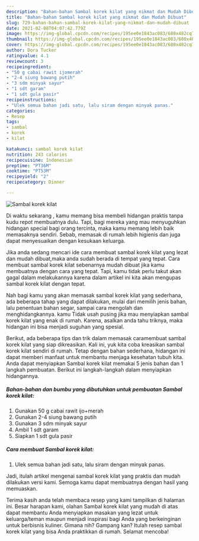 ```yaml
---
description: "Bahan-bahan Sambal korek kilat yang nikmat dan Mudah Dibuat"
title: "Bahan-bahan Sambal korek kilat yang nikmat dan Mudah Dibuat"
slug: 729-bahan-bahan-sambal-korek-kilat-yang-nikmat-dan-mudah-dibuat
date: 2021-02-08T04:07:42.779Z
image: https://img-global.cpcdn.com/recipes/195ee0e1843ac083/680x482cq70/sambal-korek-kilat-foto-resep-utama.jpg
thumbnail: https://img-global.cpcdn.com/recipes/195ee0e1843ac083/680x482cq70/sambal-korek-kilat-foto-resep-utama.jpg
cover: https://img-global.cpcdn.com/recipes/195ee0e1843ac083/680x482cq70/sambal-korek-kilat-foto-resep-utama.jpg
author: Dora Tucker
ratingvalue: 4.1
reviewcount: 3
recipeingredient:
- "50 g cabai rawit ijomerah"
- "2-4 siung bawang putih"
- "3 sdm minyak sayur"
- "1 sdt garam"
- "1 sdt gula pasir"
recipeinstructions:
- "Ulek semua bahan jadi satu, lalu siram dengan minyak panas."
categories:
- Resep
tags:
- sambal
- korek
- kilat

katakunci: sambal korek kilat 
nutrition: 243 calories
recipecuisine: Indonesian
preptime: "PT36M"
cooktime: "PT53M"
recipeyield: "2"
recipecategory: Dinner

---
```



![Sambal korek kilat](https://img-global.cpcdn.com/recipes/195ee0e1843ac083/680x482cq70/sambal-korek-kilat-foto-resep-utama.jpg)

Di waktu  sekarang , kamu memang bisa membeli hidangan praktis tanpa kudu repot membuatnya dulu. Tapi, bagi mereka yang mau menyuguhkan hidangan special bagi orang tercinta, maka kamu memang lebih baik memasaknya sendiri. Sebab, memasak di rumah lebih higienis dan juga dapat menyesuaikan dengan kesukaan keluarga.

Jika anda sedang mencari ide cara membuat sambal korek kilat yang lezat dan mudah dibuat,maka anda sudah berada di tempat yang tepat. Cara membuat sambal korek kilat  sebenarnya mudah dibuat jika kamu membuatnya dengan cara yang tepat. Tapi, kamu tidak perlu takut akan gagal dalam melakukannya 
karena dalam artikel ini kita akan mengupas sambal korek kilat dengan tepat.  



Nah bagi kamu yang akan memasak sambal korek kilat yang sederhana, ada beberapa tahap yang dapat dilakukan, mulai dari memilih jenis bahan, lalu penentuan bahan segar, sampai cara mengolah dan menghidangkannya. kamu Tidak usah pusing jika mau menyiapkan sambal korek kilat yang enak di rumah. Karena, asalkan anda  tahu triknya, maka hidangan ini bisa menjadi suguhan yang spesial.

Berikut, ada beberapa tips dan trik dalam memasak caramembuat sambal korek kilat yang siap dikreasikan. Kali ini, yuk kita coba kreasikan sambal korek kilat sendiri di rumah. Tetap dengan bahan sederhana, hidangan ini dapat memberi manfaat untuk membantu menjaga kesehatan tubuh kita. Anda dapat menyiapkan Sambal korek kilat memakai 5 jenis bahan dan 1 langkah pembuatan. Berikut ini langkah-langkah dalam menyiapkan hidangannya.

<!--inarticleads1-->

##### Bahan-bahan dan bumbu yang dibutuhkan untuk pembuatan Sambal korek kilat:

1. Gunakan 50 g cabai rawit ijo+merah
1. Gunakan 2-4 siung bawang putih
1. Gunakan 3 sdm minyak sayur
1. Ambil 1 sdt garam
1. Siapkan 1 sdt gula pasir




<!--inarticleads2-->

##### Cara membuat Sambal korek kilat:

1. Ulek semua bahan jadi satu, lalu siram dengan minyak panas.




Jadi, itulah artikel mengenai  sambal korek kilat  yang praktis dan mudah dilakukan versi kami. Semoga kamu dapat membuatnya dengan hasil yang memuaskan. 

Terima kasih anda telah membaca resep yang kami tampilkan di halaman ini. Besar harapan kami, olahan  Sambal korek kilat yang mudah di atas dapat membantu Anda menyiapkan masakan yang lezat untuk keluarga/teman maupun menjadi inspirasi bagi Anda yang berkeinginan untuk berbisnis kuliner. Gimana nih? Gampang kan? Itulah resep sambal korek kilat yang bisa Anda praktikkan di rumah. Selamat mencoba!


